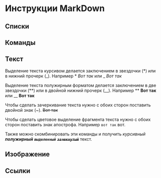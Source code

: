 # Инструкции MarkDown

## Cписки

## Команды

## Текст
Выделение текста курсивом делается заключением в звездочки (*) или в нижний прочерк (_). Например * *Вот так* или _ _Вот так_

Выделение текста полужирным форматом делается заключением в две звездочки (**) или в двойной нижний прочерк (__). Например ** **Вот так** или __ __Вот так__

Чтобы сделать зачеркивание текста нужно с обоих сторон поставить двойной знак (~). ~~Вот так~~

Чтобы сделать цветовое выделение фрагмента текста нужно с обоих сторон поставить знак апострофа. Например `вот так` вот.

Также можно скомбинировать эти команды и получить *курсивный __полужирный__ __`выделенный`__ ~~**`зачекнутый`**~~* текст.

## Изображение

## Ссылки